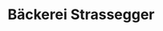 ---
title: "Bäckerei Strassegger"
url: /breitenau-am-hochlantsch/baeckerei-strassegger/
shop: Bäckerei
---
